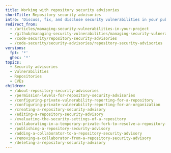 ```yaml
---
title: Working with repository security advisories
shortTitle: Repository security advisories
intro: 'Discuss, fix, and disclose security vulnerabilities in your public repositories using repository security advisories.'
redirect_from:
  - /articles/managing-security-vulnerabilities-in-your-project
  - /github/managing-security-vulnerabilities/managing-security-vulnerabilities-in-your-project
  - /code-security/repository-security-advisories
  - /code-security/security-advisories/repository-security-advisories
versions:
  fpt: '*'
  ghec: '*'
topics:
  - Security advisories
  - Vulnerabilities
  - Repositories
  - CVEs
children:
  - /about-repository-security-advisories
  - /permission-levels-for-repository-security-advisories
  - /configuring-private-vulnerability-reporting-for-a-repository
  - /configuring-private-vulnerability-reporting-for-an-organization
  - /creating-a-repository-security-advisory
  - /editing-a-repository-security-advisory
  - /evaluating-the-security-settings-of-a-repository
  - /collaborating-in-a-temporary-private-fork-to-resolve-a-repository-security-vulnerability
  - /publishing-a-repository-security-advisory
  - /adding-a-collaborator-to-a-repository-security-advisory
  - /removing-a-collaborator-from-a-repository-security-advisory
  - /deleting-a-repository-security-advisory
---
```

